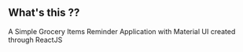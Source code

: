 ## What's this ??

A Simple Grocery Items Reminder Application with Material UI created through ReactJS
